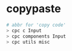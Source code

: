 # copypaste

```bash
# abbr for 'copy code'
> cpc c Input
> cpc components Input
> cpc utils misc
```
